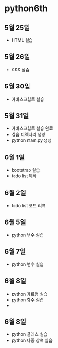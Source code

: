 # python6th

## 5월 25일 
- HTML 실습

## 5월 26일
- CSS 실습

## 5월 30일
- 자바스크립트 실습

## 5월 31일
- 자바스크립트 실습 완료
- 실습 디렉터리 생성
- python main.py 생성

## 6월 1일
- bootstrap 실습
- todo list 제작

## 6월 2일
- todo list 코드 리뷰 

## 6월 5일
- python 변수 실습

## 6월 7일
- python 변수 실습

## 6월 8일
- python 자료형 실습
- python 함수 실습
- 
## 6월 8일
- python 클래스 실습
- python 다중 상속 실습